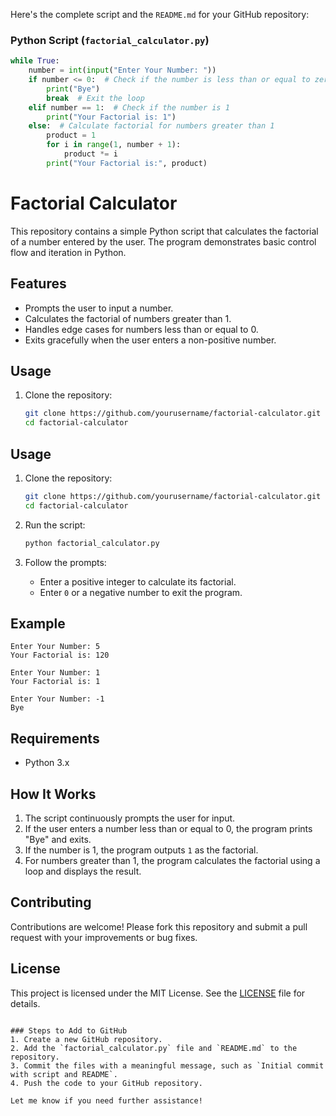 Here's the complete script and the `README.md` for your GitHub repository:

### Python Script (`factorial_calculator.py`)

```python
while True:
    number = int(input("Enter Your Number: "))
    if number <= 0:  # Check if the number is less than or equal to zero
        print("Bye")
        break  # Exit the loop
    elif number == 1:  # Check if the number is 1
        print("Your Factorial is: 1")
    else:  # Calculate factorial for numbers greater than 1
        product = 1
        for i in range(1, number + 1):
            product *= i
        print("Your Factorial is:", product)
```
# Factorial Calculator

This repository contains a simple Python script that calculates the factorial of a number entered by the user. The program demonstrates basic control flow and iteration in Python.

## Features

- Prompts the user to input a number.
- Calculates the factorial of numbers greater than 1.
- Handles edge cases for numbers less than or equal to 0.
- Exits gracefully when the user enters a non-positive number.

## Usage

1. Clone the repository:
   ```bash
   git clone https://github.com/yourusername/factorial-calculator.git
   cd factorial-calculator

## Usage

1. Clone the repository:
   ```bash
   git clone https://github.com/yourusername/factorial-calculator.git
   cd factorial-calculator
   ```

2. Run the script:
   ```bash
   python factorial_calculator.py
   ```

3. Follow the prompts:
   - Enter a positive integer to calculate its factorial.
   - Enter `0` or a negative number to exit the program.

## Example

```plaintext
Enter Your Number: 5
Your Factorial is: 120

Enter Your Number: 1
Your Factorial is: 1

Enter Your Number: -1
Bye
```

## Requirements

- Python 3.x

## How It Works

1. The script continuously prompts the user for input.
2. If the user enters a number less than or equal to 0, the program prints "Bye" and exits.
3. If the number is 1, the program outputs `1` as the factorial.
4. For numbers greater than 1, the program calculates the factorial using a loop and displays the result.

## Contributing

Contributions are welcome! Please fork this repository and submit a pull request with your improvements or bug fixes.

## License

This project is licensed under the MIT License. See the [LICENSE](LICENSE) file for details.
```

### Steps to Add to GitHub
1. Create a new GitHub repository.
2. Add the `factorial_calculator.py` file and `README.md` to the repository.
3. Commit the files with a meaningful message, such as `Initial commit with script and README`.
4. Push the code to your GitHub repository. 

Let me know if you need further assistance!

